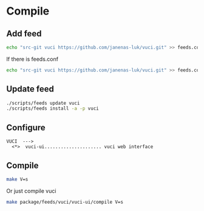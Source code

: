 # Compile

## Add feed

``` bash
echo "src-git vuci https://github.com/janenas-luk/vuci.git" >> feeds.conf.default
```

If there is feeds.conf
``` bash
echo "src-git vuci https://github.com/janenas-luk/vuci.git" >> feeds.conf
```

## Update feed

``` bash
./scripts/feeds update vuci
./scripts/feeds install -a -p vuci
```

## Configure

```
VUCI  --->
  <*>  vuci-ui..................... vuci web interface
```

## Compile

``` bash
make V=s
```

Or just compile vuci
``` bash
make package/feeds/vuci/vuci-ui/compile V=s
```

